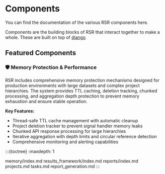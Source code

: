 # Components

You can find the documentation of the various RSR components here.

Components are the building blocks of RSR that interact together to make a whole.
These are built on top of [django](https://djangoproject.com)

## Featured Components

### 🛡️ Memory Protection & Performance
RSR includes comprehensive memory protection mechanisms designed for production environments with large datasets and complex project hierarchies. The system provides TTL caching, deletion tracking, chunked processing, and aggregation depth protection to prevent memory exhaustion and ensure stable operation.

**Key Features:**
- Thread-safe TTL cache management with automatic cleanup
- Project deletion tracker to prevent signal handler memory leaks
- Chunked API response processing for large hierarchies
- Iterative aggregation with depth limits and circular reference detection
- Comprehensive monitoring and alerting capabilities

:::{toctree}
:maxdepth: 1

memory/index.md
results_framework/index.md
reports/index.md
projects.md
tasks.md
report_generation.md
:::
